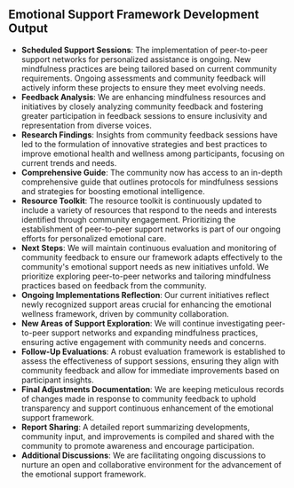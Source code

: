 

## Emotional Support Framework Development Output

- **Scheduled Support Sessions**: The implementation of peer-to-peer support networks for personalized assistance is ongoing. New mindfulness practices are being tailored based on current community requirements. Ongoing assessments and community feedback will actively inform these projects to ensure they meet evolving needs.
- **Feedback Analysis**: We are enhancing mindfulness resources and initiatives by closely analyzing community feedback and fostering greater participation in feedback sessions to ensure inclusivity and representation from diverse voices.
- **Research Findings**: Insights from community feedback sessions have led to the formulation of innovative strategies and best practices to improve emotional health and wellness among participants, focusing on current trends and needs.
- **Comprehensive Guide**: The community now has access to an in-depth comprehensive guide that outlines protocols for mindfulness sessions and strategies for boosting emotional intelligence.
- **Resource Toolkit**: The resource toolkit is continuously updated to include a variety of resources that respond to the needs and interests identified through community engagement. Prioritizing the establishment of peer-to-peer support networks is part of our ongoing efforts for personalized emotional care.
- **Next Steps**: We will maintain continuous evaluation and monitoring of community feedback to ensure our framework adapts effectively to the community's emotional support needs as new initiatives unfold. We prioritize exploring peer-to-peer networks and tailoring mindfulness practices based on feedback from the community.
- **Ongoing Implementations Reflection**: Our current initiatives reflect newly recognized support areas crucial for enhancing the emotional wellness framework, driven by community collaboration.
- **New Areas of Support Exploration**: We will continue investigating peer-to-peer support networks and expanding mindfulness practices, ensuring active engagement with community needs and concerns.
- **Follow-Up Evaluations**: A robust evaluation framework is established to assess the effectiveness of support sessions, ensuring they align with community feedback and allow for immediate improvements based on participant insights.
- **Final Adjustments Documentation**: We are keeping meticulous records of changes made in response to community feedback to uphold transparency and support continuous enhancement of the emotional support framework.
- **Report Sharing**: A detailed report summarizing developments, community input, and improvements is compiled and shared with the community to promote awareness and encourage participation.
- **Additional Discussions**: We are facilitating ongoing discussions to nurture an open and collaborative environment for the advancement of the emotional support framework.